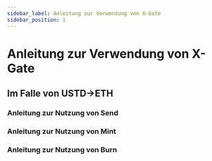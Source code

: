 ```yaml
---
sidebar_label: Anleitung zur Verwendung von X-Gate
sidebar_position: 1
---
```


# Anleitung zur Verwendung von X-Gate

## Im Falle von USTD→ETH

### **Anleitung zur Nutzung von Send**

### **Anleitung zur Nutzung von Mint**

### **Anleitung zur Nutzung von Burn**